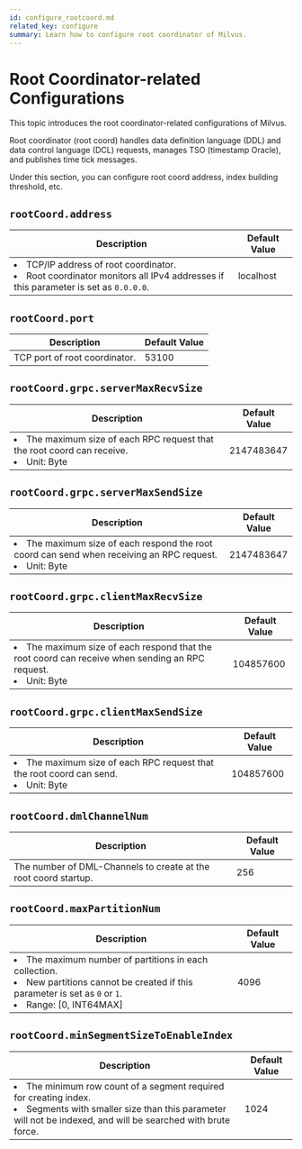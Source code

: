 ```yaml
---
id: configure_rootcoord.md
related_key: configure
summary: Learn how to configure root coordinator of Milvus.
---
```


# Root Coordinator-related Configurations

This topic introduces the root coordinator-related configurations of Milvus.

Root coordinator (root coord) handles data definition language (DDL) and data control language (DCL) requests, manages TSO (timestamp Oracle), and publishes time tick messages.

Under this section, you can configure root coord address, index building threshold, etc.


## `rootCoord.address`

<table id="rootCoord.address">
  <thead>
    <tr>
      <th class="width80">Description</th>
      <th class="width20">Default Value</th> 
    </tr>
  </thead>
  <tbody>
    <tr>
      <td>
        <li>TCP/IP address of root coordinator.</li>
        <li>Root coordinator monitors all IPv4 addresses if this parameter is set as <code>0.0.0.0</code>.</li>
      </td>
      <td>localhost</td>
    </tr>
  </tbody>
</table>


## `rootCoord.port`

<table id="rootCoord.port">
  <thead>
    <tr>
      <th class="width80">Description</th>
      <th class="width20">Default Value</th> 
    </tr>
  </thead>
  <tbody>
    <tr>
      <td>TCP port of root coordinator.</td>
      <td>53100</td>
    </tr>
  </tbody>
</table>


## `rootCoord.grpc.serverMaxRecvSize`

<table id="rootCoord.grpc.serverMaxRecvSize">
  <thead>
    <tr>
      <th class="width80">Description</th>
      <th class="width20">Default Value</th> 
    </tr>
  </thead>
  <tbody>
    <tr>
      <td>
        <li>The maximum size of each RPC request that the root coord can receive.</li>
        <li>Unit: Byte</li>
      </td>
      <td>2147483647</td>
    </tr>
  </tbody>
</table>


## `rootCoord.grpc.serverMaxSendSize`

<table id="rootCoord.grpc.serverMaxSendSize">
  <thead>
    <tr>
      <th class="width80">Description</th>
      <th class="width20">Default Value</th> 
    </tr>
  </thead>
  <tbody>
    <tr>
      <td>
        <li>The maximum size of each respond the root coord can send when receiving an RPC request.</li>
        <li>Unit: Byte</li>
      </td>
      <td>2147483647</td>
    </tr>
  </tbody>
</table>


## `rootCoord.grpc.clientMaxRecvSize`

<table id="rootCoord.grpc.clientMaxRecvSize">
  <thead>
    <tr>
      <th class="width80">Description</th>
      <th class="width20">Default Value</th> 
    </tr>
  </thead>
  <tbody>
    <tr>
      <td>
        <li>The maximum size of each respond that the root coord can receive when sending an RPC request.</li>
        <li>Unit: Byte</li>
      </td>
      <td>104857600</td>
    </tr>
  </tbody>
</table>

## `rootCoord.grpc.clientMaxSendSize`

<table id="rootCoord.grpc.clientMaxSendSize">
  <thead>
    <tr>
      <th class="width80">Description</th>
      <th class="width20">Default Value</th> 
    </tr>
  </thead>
  <tbody>
    <tr>
      <td>
        <li>The maximum size of each RPC request that the root coord can send.</li>
        <li>Unit: Byte</li>
      </td>
      <td>104857600</td>
    </tr>
  </tbody>
</table>


## `rootCoord.dmlChannelNum`

<table id="rootCoord.dmlChannelNum">
  <thead>
    <tr>
      <th class="width80">Description</th>
      <th class="width20">Default Value</th> 
    </tr>
  </thead>
  <tbody>
    <tr>
      <td>
        The number of DML-Channels to create at the root coord startup.
      </td>
      <td>256</td>
    </tr>
  </tbody>
</table>


## `rootCoord.maxPartitionNum`

<table id="rootCoord.maxPartitionNum">
  <thead>
    <tr>
      <th class="width80">Description</th>
      <th class="width20">Default Value</th> 
    </tr>
  </thead>
  <tbody>
    <tr>
      <td>
        <li>The maximum number of partitions in each collection.</li>
        <li>New partitions cannot be created if this parameter is set as <code>0</code> or <code>1</code>.</li>
        <li>Range: [0, INT64MAX]</li>
      </td>
      <td>4096</td>
    </tr>
  </tbody>
</table>


## `rootCoord.minSegmentSizeToEnableIndex`

<table id="rootCoord.minSegmentSizeToEnableIndex">
  <thead>
    <tr>
      <th class="width80">Description</th>
      <th class="width20">Default Value</th> 
    </tr>
  </thead>
  <tbody>
    <tr>
      <td>
        <li>The minimum row count of a segment required for creating index.</li>
        <li>Segments with smaller size than this parameter will not be indexed, and will be searched with brute force.</li>
      </td>
      <td>1024</td>
    </tr>
  </tbody>
</table>


